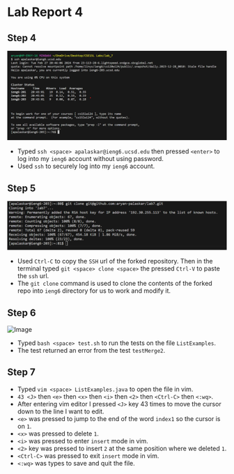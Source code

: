 
# Lab Report 4
## Step 4
![Image](1lab7.png)
* Typed `ssh <space> apalaskar@ieng6.ucsd.edu` then pressed `<enter>` to log into my `ieng6` account without using password.
* Used `ssh` to securely log into my `ieng6` account. 


## Step 5
![Image](2lab7.png)
* Used `Ctrl-C` to copy the `SSH` url of the forked repository. Then in the terminal typed `git <space> clone <space>` the pressed `Ctrl-V` to paste the `ssh` url.
* The `git clone` command is used to clone the contents of the forked repo into `ieng6` directory for us to work and modify it. 


## Step 6 
![Image](3.lab7.png)
* Typed `bash <space> test.sh` to run the tests on the file `ListExamples`.
* The test returned an error from the test `testMerge2`.


## Step 7

* Typed `vim <space> ListExamples.java` to open the file in vim.
* `43 <J>` then `<e>` then `<x>` then `<i>` then `<2>` then `<Ctrl-C>` then `<:wq>`.
*  After entering vim editor I pressed `<J>` key 43 times to move the cursor down to the line I want to edit.
*  `<e>` was pressed to jump to the end of the word `index1` so the cursor is on `1`.
*  `<x>` was pressed to delete `1`.
*  `<i>` was pressed to enter `insert` mode in vim.
*  `<2>` key was pressed to insert `2` at the same position where we deleted `1`.
*  `<Ctrl-C>` was pressed to exit `insert` mode in vim.
*  `<:wq>` was types to save and quit the file. 
